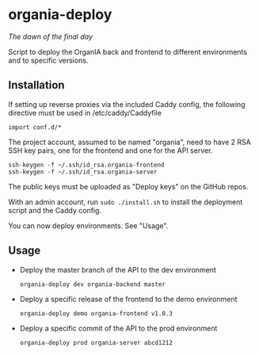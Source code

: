 # organia-deploy

*The dawn of the final day*

Script to deploy the OrganIA back and frontend to different environments and to
specific versions.


## Installation

If setting up reverse proxies via the included Caddy config, the following
directive must be used in /etc/caddy/Caddyfile
```
import conf.d/*
```

The project account, assumed to be named "organia", need to have 2 RSA SSH key
pairs, one for the frontend and one for the API server.
```
ssh-keygen -f ~/.ssh/id_rsa.organia-frontend
ssh-keygen -f ~/.ssh/id_rsa.organia-server
```

The public keys must be uploaded as "Deploy keys" on the GitHub repos.


With an admin account, run `sudo ./install.sh` to install the deployment script
and the Caddy config.

You can now deploy environments. See "Usage".

## Usage

- Deploy the master branch of the API to the dev environment
  ```
  organia-deploy dev organia-backend master
  ```

- Deploy a specific release of the frontend to the demo environment
  ```
  organia-deploy demo organia-frontend v1.0.3
  ```

- Deploy a specific commit of the API to the prod environment
  ```
  organia-deploy prod organia-server abcd1212
  ```
